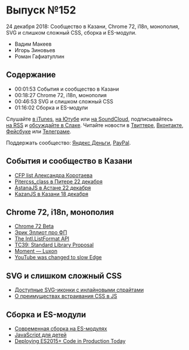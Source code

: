# Выпуск №152

24 декабря 2018: Сообщество в Казани, Chrome 72, i18n, монополия, SVG и слишком сложный CSS, сборка и ES-модули.

- Вадим Макеев
- Игорь Зиновьев
- Роман Гафиатуллин

## Содержание

- 00:01:53 События и сообщество в Казани
- 00:18:27 Chrome 72, i18n, монополия
- 00:46:53 SVG и слишком сложный CSS
- 01:16:02 Сборка и ES-модули

Слушайте [в iTunes](https://itunes.apple.com/podcast/id1080500016), [на Ютубе](https://www.youtube.com/playlist?list=PLMBnwIwFEFHcwuevhsNXkFTcadeX5R1Go) или [на SoundCloud](https://soundcloud.com/web-standards), подписывайтесь [на RSS](https://web-standards.ru/podcast/feed/) и [обсуждайте в Слаке](http://slack.web-standards.ru/). Читайте новости в [Твиттере](https://twitter.com/webstandards_ru), [Вконтакте](https://vk.com/webstandards_ru), [Фейсбуке](https://www.facebook.com/webstandardsru) или [Телеграме](https://t.me/webstandards_ru).

Поддержать сообщество: [Яндекс Деньги](https://money.yandex.ru/to/41001119329753), [PayPal](https://www.paypal.me/pepelsbey).

## События и сообщество в Казани

- [CFP list Александра Коротаева](https://github.com/web-standards-ru/cfp-list)
- [Pitercss_class в Питере 22 декабря](https://vk.com/@pitercss_class-4)
- [AstanaJS в Астане 22 декабря](https://astanajs.timepad.ru/event/870701/)
- [KazanJS в Казани 18 декабря](https://twitter.com/kazan_js)

## Chrome 72, i18n, монополия

- [Chrome 72 Beta](https://blog.chromium.org/2018/12/chrome-72-beta-public-class-fields-user.html)
- [Эрик Эллиот про ФП](https://medium.com/@_ericelliott)
- [The Intl.ListFormat API](https://developers.google.com/web/updates/2018/12/intl-listformat)
- [TC39: Standard Library Proposal](https://github.com/tc39/proposal-javascript-standard-library)
- [Moment — Luxon](https://moment.github.io/luxon/)
- [YouTube was changed to slow Edge](https://news.ycombinator.com/item?id=18697824)

## SVG и слишком сложный CSS

- [Доступные SVG-иконки с инлайновыми спрайтами](https://medium.com/p/4d8d80b52f92)
- [О преимуществах встраивания CSS в JS](https://habr.com/p/433276/)

## Сборка и ES-модули

- [Современная сборка на ES-модулях](https://habr.com/p/430950/)
- [JavaScript для детей](https://www.ozon.ru/context/detail/id/138148848/)
- [Deploying ES2015+ Code in Production Today](https://philipwalton.com/articles/deploying-es2015-code-in-production-today/)
